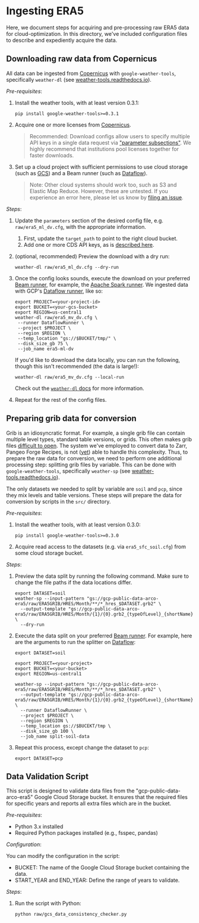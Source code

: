 # Ingesting ERA5

Here, we document steps for acquiring and pre-processing raw ERA5 data for cloud-optimization. In this directory, we've
included configuration files to describe and expediently acquire the data.

## Downloading raw data from Copernicus

All data can be ingested from [Copernicus](https://cds.climate.copernicus.eu/#!/home) with `google-weather-tools`,
specifically `weather-dl` (see [weather-tools.readthedocs.io](https://weather-tools.readthedocs.io/)).

_Pre-requisites_:

1. Install the weather tools, with at least version 0.3.1:
   ```shell
   pip install google-weather-tools>=0.3.1
   ```
2. Acquire one or more licenses from [Copernicus](https://cds.climate.copernicus.eu/user/register?destination=/api-how-to).
   > Recommended: Download configs allow users to specify multiple API keys in a single data request via
   > ["parameter subsections"](https://weather-tools.readthedocs.io/en/latest/Configuration.html#subsections). We
   > highly recommend that institutions pool licenses together for faster downloads.

3. Set up a cloud project with sufficient permissions to use cloud storage (such as
   [GCS](https://cloud.google.com/storage)) and a Beam runner (such as [Dataflow](https://cloud.google.com/dataflow)).
   > Note: Other cloud systems should work too, such as S3 and Elastic Map Reduce. However, these are untested. If you
   > experience an error here, please let us know by [filing an issue](https://github.com/google/weather-tools/issues).

_Steps_:

1. Update the `parameters` section of the desired config file, e.g. `raw/era5_ml_dv.cfg`, with the appropriate
   information.
    1. First, update the `target_path` to point to the right cloud bucket.
    2. Add one or more CDS API keys, as
       is [described here](https://weather-tools.readthedocs.io/en/latest/Configuration.html#copernicus-cds).
2. (optional, recommended) Preview the download with a dry run:
   ```shell
   weather-dl raw/era5_ml_dv.cfg --dry-run 
   ```
3. Once the config looks sounds, execute the download on your
   preferred [Beam runner](https://beam.apache.org/documentation/runners/capability-matrix/), for example,
   the [Apache Spark runner](https://beam.apache.org/documentation/runners/spark/). We ingested data with
   GCP's [Dataflow runner](https://beam.apache.org/documentation/runners/dataflow/), like so:
   ```shell
   export PROJECT=<your-project-id>
   export BUCKET=<your-gcs-bucket>
   export REGION=us-central1
   weather-dl raw/era5_mv_dv.cfg \
    --runner DataflowRunner \
    --project $PROJECT \
    --region $REGION \
    --temp_location "gs://$BUCKET/tmp/" \
    --disk_size_gb 75 \
    --job_name era5-ml-dv
   ```

   If you'd like to download the data locally, you can run the following, though this isn't recommended (the data is
   large!):
   ```shell
   weather-dl raw/era5_mv_dv.cfg --local-run
   ```

   Check out the [`weather-dl` docs](https://weather-tools.readthedocs.io/en/latest/weather_dl/README.html) for more
   information.
4. Repeat for the rest of the config files.

## Preparing grib data for conversion

Grib is an idiosyncratic format. For example, a single grib file can contain multiple level types, standard table
versions, or grids. This often makes grib
files [difficult to open](https://github.com/ecmwf/cfgrib#filter-heterogeneous-grib-files). The system we've employed to
convert data to Zarr, Pangeo Forge Recipes, is
not ([yet](https://github.com/pangeo-forge/pangeo-forge-recipes/issues/244)) able to handle this complexity. Thus, to
prepare the raw data for conversion, we need to perform one additional processing step: splitting grib files by
variable. This can be done with `google-weather-tools`, specifically `weather-sp` (see
[weather-tools.readthedocs.io](https://weather-tools.readthedocs.io/)).

The only datasets we needed to split by variable are `soil` and `pcp`, since they mix levels and table versions. These
steps will prepare the data for conversion by scripts in the `src/` directory.

_Pre-requisites_:

1. Install the weather tools, with at least version 0.3.0:
   ```shell
   pip install google-weather-tools>=0.3.0
   ```
2. Acquire read access to the datasets (e.g. via `era5_sfc_soil.cfg`) from some cloud storage bucket.

_Steps_:

1. Preview the data split by running the following command. Make sure to change the file paths if the data locations
   differ.
   ```shell
   export DATASET=soil
   weather-sp --input-pattern "gs://gcp-public-data-arco-era5/raw/ERA5GRIB/HRES/Month/**/*_hres_$DATASET.grb2" \
     --output-template "gs://gcp-public-data-arco-era5/raw/ERA5GRIB/HRES/Month/{1}/{0}.grb2_{typeOfLevel}_{shortName}.grib" \
     --dry-run
   ```
2. Execute the data split on your
   preferred [Beam runner](https://beam.apache.org/documentation/runners/capability-matrix/). For example, here are the
   arguments to run the splitter on [Dataflow](https://beam.apache.org/documentation/runners/dataflow/):
   ```shell
   export DATASET=soil
   
   export PROJECT=<your-project>
   export BUCKET=<your-bucket>
   export REGION=us-central1

   weather-sp --input-pattern "gs://gcp-public-data-arco-era5/raw/ERA5GRIB/HRES/Month/**/*_hres_$DATASET.grb2" \
     --output-template "gs://gcp-public-data-arco-era5/raw/ERA5GRIB/HRES/Month/{1}/{0}.grb2_{typeOfLevel}_{shortName}.grib" \
     --runner DataflowRunner \
     --project $PROJECT \
     --region $REGION \
     --temp_location gs://$BUCEKT/tmp \
     --disk_size_gb 100 \
     --job_name split-soil-data
   ```
3. Repeat this process, except change the dataset to `pcp`:
   ```
   export DATASET=pcp
   ```

##  Data Validation Script

This script is designed to validate data files from the "gcp-public-data-arco-era5" Google Cloud Storage bucket. It ensures that the required files for specific years and reports all extra files which are in the bucket.

_Pre-requisites_:

- Python 3.x installed
- Required Python packages installed (e.g., fsspec, pandas)

_Configuration_:

You can modify the configuration in the script:
- BUCKET: The name of the Google Cloud Storage bucket containing the data.
- START_YEAR and END_YEAR: Define the range of years to validate.

_Steps_:

1. Run the script with Python:

   ```python raw/gcs_data_consistency_checker.py```
